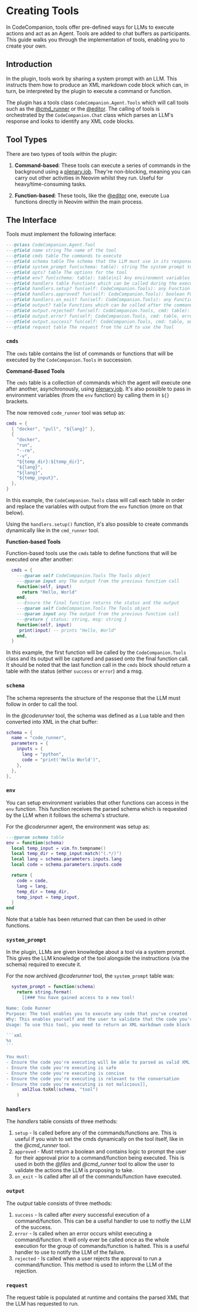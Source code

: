 # Creating Tools

In CodeCompanion, tools offer pre-defined ways for LLMs to execute actions and act as an Agent. Tools are added to chat buffers as participants. This guide walks you through the implementation of tools, enabling you to create your own.

## Introduction

In the plugin, tools work by sharing a system prompt with an LLM. This instructs them how to produce an XML markdown code block which can, in turn, be interpreted by the plugin to execute a command or function.

The plugin has a tools class `CodeCompanion.Agent.Tools` which will call tools such as the [@cmd_runner](https://github.com/olimorris/codecompanion.nvim/blob/main/lua/codecompanion/strategies/chat/tools/cmd_runner.lua) or the [@editor](https://github.com/olimorris/codecompanion.nvim/blob/main/lua/codecompanion/strategies/chat/tools/editor.lua). The calling of tools is orchestrated by the `CodeCompanion.Chat` class which parses an LLM's response and looks to identify any XML code blocks.

## Tool Types

There are two types of tools within the plugin:

1. **Command-based**: These tools can execute a series of commands in the background using a [plenary.job](https://github.com/nvim-lua/plenary.nvim/blob/master/lua/plenary/job.lua). They're non-blocking, meaning you can carry out other activities in Neovim whilst they run. Useful for heavy/time-consuming tasks.

2. **Function-based**: These tools, like the [@editor](https://github.com/olimorris/codecompanion.nvim/blob/main/lua/codecompanion/strategies/chat/tools/editor.lua) one, execute Lua functions directly in Neovim within the main process.

## The Interface

Tools must implement the following interface:

```lua
---@class CodeCompanion.Agent.Tool
---@field name string The name of the tool
---@field cmds table The commands to execute
---@field schema table The schema that the LLM must use in its response to execute a tool
---@field system_prompt fun(schema: table): string The system prompt to the LLM explaining the tool and the schema
---@field opts? table The options for the tool
---@field env? fun(schema: table): table|nil Any environment variables that can be used in the *_cmd fields. Receives the parsed schema from the LLM
---@field handlers table Functions which can be called during the execution of the tool
---@field handlers.setup? fun(self: CodeCompanion.Tools): any Function used to setup the tool. Called before any commands
---@field handlers.approved? fun(self: CodeCompanion.Tools): boolean Function to call if an approval is needed before running a command
---@field handlers.on_exit? fun(self: CodeCompanion.Tools): any Function to call at the end of all of the commands
---@field output? table Functions which can be called after the command finishes
---@field output.rejected? fun(self: CodeCompanion.Tools, cmd: table): any Function to call if the user rejects running a command
---@field output.error? fun(self: CodeCompanion.Tools, cmd: table, error: table|string): any Function to call if the tool is unsuccessful
---@field output.success? fun(self: CodeCompanion.Tools, cmd: table, output: table|string): any Function to call if the tool is successful
---@field request table The request from the LLM to use the Tool
```

### `cmds`

The `cmds` table contains the list of commands or functions that will be executed by the `CodeCompanion.Tools` in succession.

**Command-Based Tools**

The `cmds` table is a collection of commands which the agent will execute one after another, asynchronously, using [plenary.job](https://github.com/nvim-lua/plenary.nvim/blob/master/lua/plenary/job.lua). It's also possible to pass in environment variables (from the `env` function) by calling them in `${}` brackets.

The now removed `code_runner` tool was setup as:

```lua
cmds = {
  { "docker", "pull", "${lang}" },
  {
    "docker",
    "run",
    "--rm",
    "-v",
    "${temp_dir}:${temp_dir}",
    "${lang}",
    "${lang}",
    "${temp_input}",
  },
}
```

In this example, the `CodeCompanion.Tools` class will call each table in order and replace the variables with output from the `env` function (more on that below).

Using the `handlers.setup()` function, it's also possible to create commands dynamically like in the `cmd_runner` tool.

**Function-based Tools**

Function-based tools use the `cmds` table to define functions that will be executed one after another:

```lua
  cmds = {
    ---@param self CodeCompanion.Tools The Tools object
    ---@param input any The output from the previous function call
    function(self, input)
      return "Hello, World"
    end,
    ---Ensure the final function returns the status and the output
    ---@param self CodeCompanion.Tools The Tools object
    ---@param input any The output from the previous function call
    ---@return { status: string, msg: string }
    function(self, input)
     print(input) -- prints "Hello, World"
    end,
  }
```

In this example, the first function will be called by the `CodeCompanion.Tools` class and its output will be captured and passed onto the final function call. It should be noted that the last function call in the `cmds` block should return a table with the status (either `success` or `error`) and a msg.

### `schema`

The schema represents the structure of the response that the LLM must follow in order to call the tool.

In the _@coderunner_ tool, the schema was defined as a Lua table and then converted into XML in the chat buffer:

```lua
schema = {
  name = "code_runner",
  parameters = {
    inputs = {
      lang = "python",
      code = "print('Hello World')",
    },
  },
},
```

### `env`

You can setup environment variables that other functions can access in the `env` function. This function receives the parsed schema which is requested by the LLM when it follows the schema's structure.

For the _@coderunner_ agent, the environment was setup as:

```lua
---@param schema table
env = function(schema)
  local temp_input = vim.fn.tempname()
  local temp_dir = temp_input:match("(.*/)")
  local lang = schema.parameters.inputs.lang
  local code = schema.parameters.inputs.code

  return {
    code = code,
    lang = lang,
    temp_dir = temp_dir,
    temp_input = temp_input,
  }
end
```

Note that a table has been returned that can then be used in other functions.

### `system_prompt`

In the plugin, LLMs are given knowledge about a tool via a system prompt. This gives the LLM knowledge of the tool alongside the instructions (via the schema) required to execute it.

For the now archived _@coderunner_ tool, the `system_prompt` table was:

````lua
  system_prompt = function(schema)
    return string.format(
      [[### You have gained access to a new tool!

Name: Code Runner
Purpose: The tool enables you to execute any code that you've created
Why: This enables yourself and the user to validate that the code you've created is working as intended
Usage: To use this tool, you need to return an XML markdown code block (with backticks). Consider the following example which prints 'Hello World' in Python:

```xml
%s
```

You must:
- Ensure the code you're executing will be able to parsed as valid XML
- Ensure the code you're executing is safe
- Ensure the code you're executing is concise
- Ensure the code you're executing is relevant to the conversation
- Ensure the code you're executing is not malicious]],
      xml2lua.toXml(schema, "tool")
    )
````

### `handlers`

The _handlers_ table consists of three methods:

1. `setup` - Is called before any of the commands/functions are. This is useful if you wish to set the cmds dynamically on the tool itself, like in the _@cmd_runner_ tool.
2. `approved` - Must return a boolean and contains logic to prompt the user for their approval prior to a command/function being executed. This is used in both the _@files_ and _@cmd_runner_ tool to allow the user to validate the actions the LLM is proposing to take.
3. `on_exit` - Is called after all of the commands/function have executed.

### `output`

The _output_ table consists of three methods:

1. `success` - Is called after _every_ successful execution of a command/function. This can be a useful handler to use to notfiy the LLM of the success.
2. `error` - Is called when an error occurs whilst executing a command/function. It will only ever be called once as the whole execution for the group of commands/function is halted. This is a useful handler to use to notify the LLM of the failure.
3. `rejected` - Is called when a user rejects the approval to run a command/function. This method is used to inform the LLM of the rejection.


### `request`

The request table is populated at runtime and contains the parsed XML that the LLM has requested to run.

